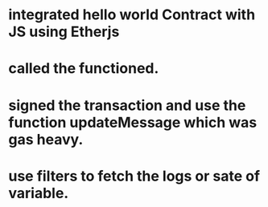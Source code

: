 # integrated hello world Contract with JS using Etherjs

# called the functioned.

# signed the transaction and use the function updateMessage which was gas heavy.

# use filters to fetch the logs or sate of variable.
